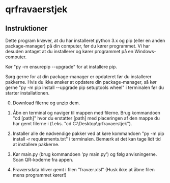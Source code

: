 # qrfravaerstjek

## Instruktioner

Dette program kræver, at du har installeret python 3.x og pip (eller en anden package-manager) på din computer, før du kører programmet. Vi har desuden antaget at du installerer og kører programmet på en Windows-computer.

Kør "py -m ensurepip --upgrade" for at installere pip.

Sørg gerne for at din package-manager er opdateret før du installerer pakkerne. Hvis du ikke ønsker at opdatere din package-manager, så kør gerne "py -m pip install --upgrade pip setuptools wheel" i terminalen før du starter installationen.

0. Download filerne og unzip dem.

1. Åbn en terminal og naviger til mappen med filerne. Brug kommandoen "cd [path]" hvor du erstatter [path] med placeringen af den mappe du har gemt filerne i (f.eks. "cd C:\Desktop\qrfravaerstjek").

2. Installer alle de nødvendige pakker ved at køre kommandoen "py -m pip install -r requirements.txt" i terminalen. Bemærk at det kan tage lidt tid at installere pakkerne.

3. Kør main.py (brug kommandoen 'py main.py') og følg anvisningerne. Scan QR-koderne fra appen.

4. Fraværsdata bliver gemt i filen "fravær.xlsl" (Husk ikke at åbne filen mens programmet kører!)
